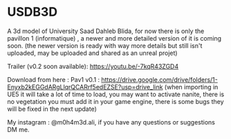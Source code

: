# USDB3D
A 3d model of University Saad Dahleb Blida, for now there is only the pavillon 1 (informatique) , a newer and more detailed version of it is coming soon. (the newer version is ready with way more details but still isn't uploaded, may be uploaded and shared as an unreal projet)

Trailer (v0.2 soon available):
https://youtu.be/-7kqR43ZGD4

Download from here :
Pav1 v0.1 : https://drive.google.com/drive/folders/1-Enyxb2kEGGdARgLlqrQCARrf5edEZSE?usp=drive_link (when importing in UE5 it will take a lot of time to load, you may want to activate nanite, there is no vegetation you must add it in your game engine, there is some bugs they will be fixed in the next update)


My instagram : @m0h4m3d.ali, if you have any questions or suggestions DM me.
